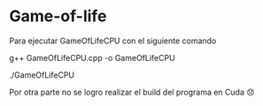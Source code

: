 # Game-of-life
Para ejecutar GameOfLifeCPU con el siguiente comando

g++ GameOfLifeCPU.cpp -o GameOfLifeCPU

./GameOfLifeCPU

Por otra parte no se logro realizar el build del programa en Cuda 😞

